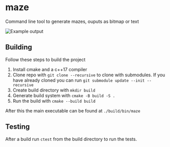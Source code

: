 # maze

Command line tool to generate mazes, ouputs as bitmap or text

![Example output](https://i.imgur.com/NZ36gsD.png)

## Building

Follow these steps to build the project

1. Install cmake and a c++17 compiler
1. Clone repo with `git clone --recursive` to clone with submodules. If you have already cloned you
   can run `git submodule update --init --recursive`
1. Create build directory with `mkdir build`
1. Generate build system with `cmake -B build -S .`
1. Run the build with `cmake --build build`

After this the main executable can be found at `./build/bin/maze`

## Testing

After a build run `ctest` from the build directory to run the tests.
